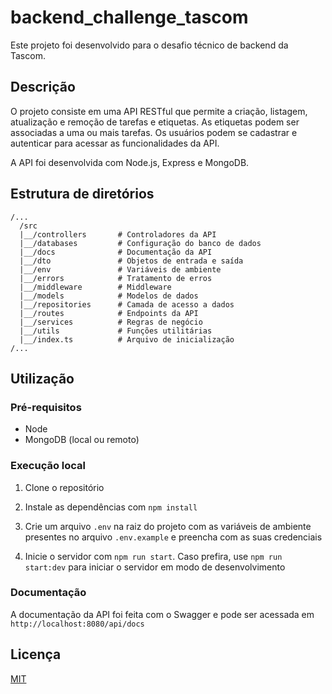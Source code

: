 # backend_challenge_tascom

Este projeto foi desenvolvido para o desafio técnico de backend da Tascom.

## Descrição

O projeto consiste em uma API RESTful que permite a criação, listagem, atualização e remoção de tarefas e etiquetas. As etiquetas podem ser associadas a uma ou mais tarefas. Os usuários podem se cadastrar e autenticar para acessar as funcionalidades da API.

A API foi desenvolvida com Node.js, Express e MongoDB.

## Estrutura de diretórios

```
/...
  /src
  |__/controllers       # Controladores da API    
  |__/databases         # Configuração do banco de dados
  |__/docs              # Documentação da API
  |__/dto               # Objetos de entrada e saída
  |__/env               # Variáveis de ambiente
  |__/errors            # Tratamento de erros
  |__/middleware        # Middleware
  |__/models            # Modelos de dados
  |__/repositories      # Camada de acesso a dados
  |__/routes            # Endpoints da API
  |__/services          # Regras de negócio
  |__/utils             # Funções utilitárias
  |__/index.ts          # Arquivo de inicialização
/...
```
## Utilização

### Pré-requisitos

- Node
- MongoDB (local ou remoto)

### Execução local

1. Clone o repositório
2. Instale as dependências com `npm install`
3. Crie um arquivo `.env` na raiz do projeto com as variáveis de ambiente presentes no arquivo `.env.example` e preencha com as suas credenciais

4. Inicie o servidor com `npm run start`. Caso prefira, use `npm run start:dev` para iniciar o servidor em modo de desenvolvimento

### Documentação

A documentação da API foi feita com o Swagger e pode ser acessada em `http://localhost:8080/api/docs`

## Licença
[MIT](https://github.com/Nasc1mento/backend_challenge_tascom/blob/main/LICENSE)